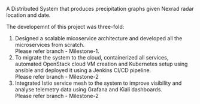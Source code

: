 A Distributed System that produces precipitation graphs given Nexrad radar location and date.

The developemnt of this project was three-fold:
1) Designed a scalable micoservice architecture and developed all the microservices from scratch.  
Please refer branch - Milestone-1.  
2) To migrate the system to the cloud, containerized all services, automated OpenStack cloud VM creation and Kubernetes setup using ansible and deployed it using a Jenkins CI/CD pipeline.  
Please refer branch - Milestone-2
3) Integrated Istio service mesh to the system to improve visibility and analyse telemetry data using Grafana and Kiali dashboards.  
Please refer branch - Milestone-2
